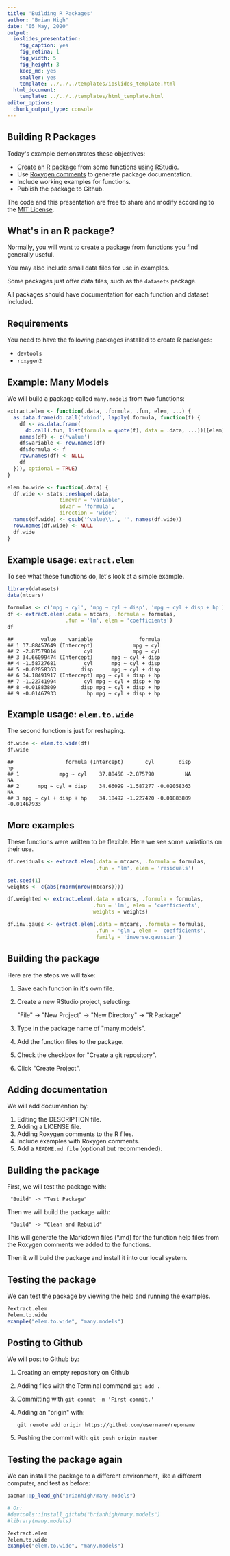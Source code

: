 ```yaml
---
title: 'Building R Packages'
author: "Brian High"
date: "05 May, 2020"
output:
  ioslides_presentation:
    fig_caption: yes
    fig_retina: 1
    fig_width: 5
    fig_height: 3
    keep_md: yes
    smaller: yes
    template: ../../../templates/ioslides_template.html
  html_document:
    template: ../../../templates/html_template.html
editor_options: 
  chunk_output_type: console
---
```








## Building R Packages

Today's example demonstrates these objectives:

* [Create an R package](https://hub.packtpub.com/how-to-create-your-own-r-package-with-rstudio-tutorial/) from some functions [using RStudio](https://support.rstudio.com/hc/en-us/articles/200486488-Developing-Packages-with-RStudio).
* Use [Roxygen comments](http://r-pkgs.had.co.nz/man.html) to generate package documentation.
* Include working examples for functions.
* Publish the package to Github.

The code and this presentation are free to share and modify according to the 
[MIT License](https://github.com/deohs/coders/blob/master/LICENSE).

## What's in an R package?

Normally, you will want to create a package from functions you find generally 
useful.

You may also include small data files for use in examples.

Some packages just offer data files, such as the `datasets` package.

All packages should have documentation for each function and dataset included.

## Requirements

You need to have the following packages installed to create R packages:

* `devtools`
* `roxygen2`

## Example: Many Models

We will build a package called `many.models` from two functions:


```r
extract.elem <- function(.data, .formula, .fun, elem, ...) {
  as.data.frame(do.call('rbind', lapply(.formula, function(f) {
    df <- as.data.frame(
      do.call(.fun, list(formula = quote(f), data = .data, ...))[[elem]])
    names(df) <- c('value')
    df$variable <- row.names(df)
    df$formula <- f
    row.names(df) <- NULL
    df
  })), optional = TRUE)
}

elem.to.wide <- function(.data) {
  df.wide <- stats::reshape(.data, 
                 timevar = 'variable', 
                 idvar = 'formula', 
                 direction = 'wide')
  names(df.wide) <- gsub('^value\\.', '', names(df.wide))
  row.names(df.wide) <- NULL
  df.wide
}
```

## Example usage: `extract.elem`

To see what these functions do, let's look at a simple example.


```r
library(datasets)
data(mtcars)

formulas <- c('mpg ~ cyl', 'mpg ~ cyl + disp', 'mpg ~ cyl + disp + hp')
df <- extract.elem(.data = mtcars, .formula = formulas, 
                   .fun = 'lm', elem = 'coefficients')
df
```

```
##         value    variable               formula
## 1 37.88457649 (Intercept)             mpg ~ cyl
## 2 -2.87579014         cyl             mpg ~ cyl
## 3 34.66099474 (Intercept)      mpg ~ cyl + disp
## 4 -1.58727681         cyl      mpg ~ cyl + disp
## 5 -0.02058363        disp      mpg ~ cyl + disp
## 6 34.18491917 (Intercept) mpg ~ cyl + disp + hp
## 7 -1.22741994         cyl mpg ~ cyl + disp + hp
## 8 -0.01883809        disp mpg ~ cyl + disp + hp
## 9 -0.01467933          hp mpg ~ cyl + disp + hp
```

## Example usage: `elem.to.wide`

The second function is just for reshaping.


```r
df.wide <- elem.to.wide(df)
df.wide
```

```
##                 formula (Intercept)       cyl        disp          hp
## 1             mpg ~ cyl    37.88458 -2.875790          NA          NA
## 2      mpg ~ cyl + disp    34.66099 -1.587277 -0.02058363          NA
## 3 mpg ~ cyl + disp + hp    34.18492 -1.227420 -0.01883809 -0.01467933
```

## More examples

These functions were written to be flexible. Here we see some variations on 
their use.


```r
df.residuals <- extract.elem(.data = mtcars, .formula = formulas, 
                             .fun = 'lm', elem = 'residuals')

set.seed(1)
weights <- c(abs(rnorm(nrow(mtcars))))

df.weighted <- extract.elem(.data = mtcars, .formula = formulas, 
                            .fun = 'lm', elem = 'coefficients',
                            weights = weights)

df.inv.gauss <- extract.elem(.data = mtcars, .formula = formulas, 
                             .fun = 'glm', elem = 'coefficients',
                             family = 'inverse.gaussian')
```

## Building the package

Here are the steps we will take:

1. Save each function in it's own file.
2. Create a new RStudio project, selecting:

     "File" -> "New Project" -> "New Directory" -> "R Package"

3. Type in the package name of "many.models".
4. Add the function files to the package.
5. Check the checkbox for "Create a git repository".
6. Click "Create Project".

## Adding documentation

We will add documention by:

1. Editing the DESCRIPTION file.
2. Adding a LICENSE file.
3. Adding Roxygen comments to the R files.
4. Include examples with Roxygen comments.
5. Add a `README.md file` (optional but recommended).

## Building the package

First, we will test the package with: 

     "Build" -> "Test Package"
     
Then we will build the package with: 

     "Build" -> "Clean and Rebuild"

This will generate the Markdown files (*.md) for the function help files from 
the Roxygen comments we added to the functions.

Then it will build the package and install it into our local system.

## Testing the package

We can test the package by viewing the help and running the examples.


```r
?extract.elem
?elem.to.wide
example("elem.to.wide", "many.models")
```

## Posting to Github

We will post to Github by:

1. Creating an empty repository on Github
2. Adding files with the Terminal command `git add .`
3. Committing with `git commit -m 'First commit.'`
4. Adding an "origin" with: 

     `git remote add origin https://github.com/username/reponame`

5. Pushing the commit with: `git push origin master`

## Testing the package again

We can install the package to a different environment, like a different 
computer, and test as before:


```r
pacman::p_load_gh("brianhigh/many.models")

# Or:
#devtools::install_github("brianhigh/many.models")
#library(many.models)

?extract.elem
?elem.to.wide
example("elem.to.wide", "many.models")
```
